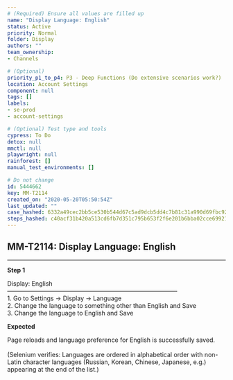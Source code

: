 ```yaml
---
# (Required) Ensure all values are filled up
name: "Display Language: English"
status: Active
priority: Normal
folder: Display
authors: ""
team_ownership: 
- Channels

# (Optional)
priority_p1_to_p4: P3 - Deep Functions (Do extensive scenarios work?)
location: Account Settings
component: null
tags: []
labels: 
- se-prod
- account-settings

# (Optional) Test type and tools
cypress: To Do
detox: null
mmctl: null
playwright: null
rainforest: []
manual_test_environments: []

# Do not change
id: 5444662
key: MM-T2114
created_on: "2020-05-20T05:50:54Z"
last_updated: ""
case_hashed: 6332a49cec2bb5ce530b544d67c5ad9dcb5dd4c7b81c31a990d69fbc9262792287ef3deca8d40298f5640679801389f4
steps_hashed: c40acf31b420a513cd6fb7d351c795b653f2f6e201b6bba02cce69921f2d0f9843e8b0ccff98b8a43da20d01b427bf30
---
```


<!-- (Auto-generated) Based on frontmatter's "key" and "name" -->

## MM-T2114: Display Language: English

---

**Step 1**

Display: English\
————————————————————————————\
1\. Go to Settings -> Display -> Language\
2\. Change the language to something other than English and Save\
3\. Change the language to English and Save

**Expected**

Page reloads and language preference for English is successfully saved.\
\
(Selenium verifies: Languages are ordered in alphabetical order with non-Latin character languages (Russian, Korean, Chinese, Japanese, e.g.) appearing at the end of the list.)
